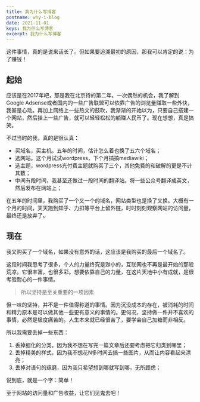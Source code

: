 ```yaml
---
title: 我为什么写博客
postname: why-i-blog
date: 2021-11-01
keys: 我为什么写博客
excerpt: 我为什么写博客
---
```

这件事情，真的是说来话长了。但如果要追溯最初的原因，那我可以肯定的说：为了赚钱！

## 起始
应该是在2017年吧，那是我在北京待的第二年。一次偶然的机会，我了解到Google Adsense或者国内的一些广告联盟可以依靠广告的浏览量赚取一些外快，我甚是心动。再加上网络上一些热文的鼓吹，我渐渐的开始以为，只要自己搭建一个网站，然后挂上一些广告，就可以轻轻松松的躺赚人民币了。现在想想，真是搞笑。

不过当时的我，真的是很认真：

* 买域名，买主机。五年的时间，估计怎么着也换了五六个域名；
* 选网站。这个月试试wordpress，下个月搞搞mediawiki；
* 选主题，wordpress光付费主题就购买了三个，其他免费的和破解的更是不计其数；
* 中间有段时间，我甚至还做过一段时间的翻译站。将一些公众号翻译成英文，然后发布在网站上；

在五年的时间里，我购买了一个又一个的域名，网站类型也是换了又换。大概有一个月的时间，天天跑到知乎、力扣等平台上留外链，时时刻刻观察网站的访问量，最终还是放弃了。

## 现在
我又购买了一个域名，如果没有意外的话，这应该是我购买的最后一个域名了。

这段时间我思考了很多，个人的力量终究是渺小的，互联网也不再是最开始的那般荒凉。它很丰富，也很多彩。想要依靠自己的力量，在这片天地中小有成就，是很考验耐心的一件事情。

> 所以坚持是至关重要的一项因素

但一味的坚持，并不是一件值得称道的事情。因为沉没成本的存在，被消耗的时间和精力原本是可以做其他一些更有意义的事情的。更何况，坚持做一件并不喜欢的事情，必然是极度痛苦的。人生本来就已经很苦了，要学会自己加糖而非相反。

所以我需要丢掉一些东西：

1. 丢掉细化的分类，因为我不想在写完一篇文章后还要考虑把它归类到哪里；
2. 丢掉精美的样式，因为我不想花N多时间去搞一些图片，从而让内容看起来漂亮；
3. 丢掉对语句的琢磨，因为我只希望想到哪就写到哪，无所顾虑；

说到底，就是一个字：简单！

至于网站的访问量和广告收益，让它们见鬼去吧！